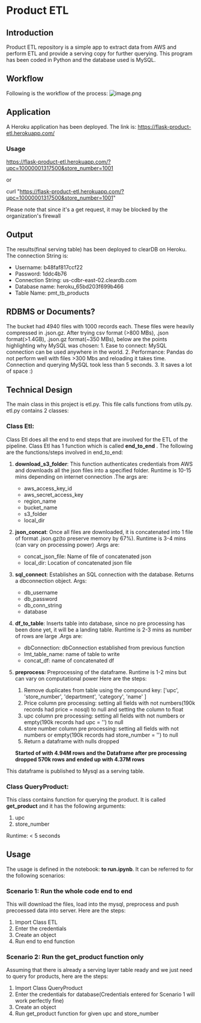 # Product ETL

## Introduction

Product ETL repository is a simple app to extract data from AWS and perform ETL and provide a serving copy for further querying. This program has been coded in Python and the database used is MySQL. 

## Workflow

Following is the workflow of the process:
![image.png](attachment:image.png)

## Application
A Heroku application has been deployed. The link is: https://flask-product-etl.herokuapp.com/
### Usage 
https://flask-product-etl.herokuapp.com/?upc=10000001317500&store_number=1001 

or

curl "https://flask-product-etl.herokuapp.com/?upc=10000001317500&store_number=1001"

Please note that since it's a get request, it may be blocked by the organization's firewall


## Output

The results(final serving table) has been deployed to clearDB on Heroku. The connection String is:
- Username: b48faf817ccf22
- Password: 1ddc4b76
- Connection String: us-cdbr-east-02.cleardb.com
- Database name: heroku_65bd203f699b466
- Table Name: pmt_tb_products

## RDBMS or Documents?
The bucket had 4940 files with 1000 records each. These files were heavily compressed in .json.gz. After trying csv format (>800 MBs), .json format(>1.4GB), .json.gz format(~350 MBs), below are the points highlighting why MySQL was chosen:
    1. Ease to connect: MySQL connection can be used anywhere in the world.
    2. Performance: Pandas do not perform well with files >300 Mbs and reloading it takes time. Connection and querying MySQL took less than 5 seconds.
    3. It saves a lot of space :)

## Technical Design

The main class in this project is etl.py. This file calls functions from utils.py. etl.py contains 2 classes:

### Class Etl:
Class Etl does all the end to end steps that are involved for the ETL of the pipeline. Class Etl has 1 function which is called **end_to_end** . The following are the functions/steps involved in end_to_end:

1. **download_s3_folder**: This function authenticates credentials from AWS and downloads all the json files into a specified folder. Runtime is 10-15 mins depending on internet connection .The args are:
    - aws_access_key_id
    - aws_secret_access_key
    - region_name
    - bucket_name
    - s3_folder
    - local_dir
    
2. **json_concat**: Once all files are downloaded, it is concatenated into 1 file of format .json.gz(to preserve memory by 67%). Runtime is 3-4 mins (can vary on processing power) .Args are:
    - concat_json_file: Name of file of concatenated json
    - local_dir: Location of concatenated json file
    
3. **sql_connect**: Establishes an SQL connection with the database. Returns a dbconnection object. Args: 
    - db_username
    - db_password
    - db_conn_string 
    - database    

4. **df_to_table**: Inserts table into database, since no pre processing has been done yet, it will be a landing table. Runtime is 2-3 mins as number of rows are large .Args are: 
    - dbConnection: dbConnection established from previous function
    - lmt_table_name: name of table to write 
    - concat_df: name of concatenated df
    
5. **preprocess**: Preprocessing of the dataframe. Runtime is 1-2 mins but can vary on computational power Here are the steps:
    1. Remove duplicates from table using the compound key: ['upc', 'store_number', 'department', 'category', 'name' ]
    2. Price column pre processing: setting all fields with not numbers(190k records had price = nosql) to null and setting the column to float
    3. upc column pre processing: setting all fields with not numbers or empty(190k records had upc = '') to null
    4. store number column pre processing: setting all fields with not numbers or empty(190k records had store_number = '') to null
    5. Return a dataframe with nulls dropped
    
    **Started of with 4.94M rows and the Dataframe after pre processing dropped 570k rows and ended up with 4.37M rows**
    
This dataframe is published to Mysql as a serving table.    
    
### Class QueryProduct:
This class contains function for querying the product. It is called **get_product** and it has the following arguments:
1. upc
2. store_number

Runtime: < 5 seconds


## Usage

The usage is defined in the notebook: **to run.ipynb**. It can be referred to for the following scenarios:

### Scenario 1: Run the whole code end to end
This will download the files, load into the mysql, preprocess and push precoessed data into server. Here are the steps:
1. Import Class ETL
2. Enter the credentials
3. Create an object
4. Run end to end function

### Scenario 2: Run the get_product function only
Assuming that there is already a serving layer table ready and we just need to query for products, here are the steps:
1. Import Class QueryProduct
2. Enter the credentials for database(Credentials entered for Scenario 1 will work perfectly fine)
3. Create an object
4. Run get_product function for given upc and store_number
